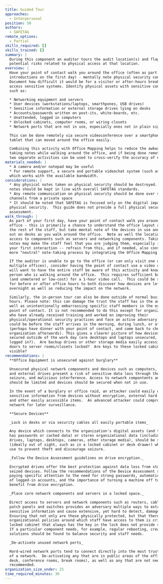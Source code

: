 ```yaml
---
title: Guided Tour
approaches:
  - Interpersonal
position: 50
authors:
  - SAFETAG
remote_options:
  - Partial
skills_required: []
skills_trained: []
summary: |
  During this component an auditor tours the audit location(s) and flags
  potential risks related to physical access at that location.
overview: |
  Have your point of contact walk you around the office (often as part of
  introductions on the first day) - mentally note physical security concerns. 
  Document how difficult it would be for a visitor or after-hours break-in to
  access sensitive systems. Identify physical assets with sensitive content,
  such as:

  * Networking equipment and servers
  * User devices (workstations/laptops, smarthpones, USB drives)
  * Sensitive information or external storage drives lying on desks
  * Accounts/passwords written on post-its, white-boards, etc.
  * Unattended, logged in computers
  * Unlocked cabinets, computer rooms, or wiring closets
  * Network ports that are not in use, especially ones not in plain sight

  This can be done remotely via secure videoconference over a smartphone or
  tablet that can moved around the office easily.

  Combining this activity with Office Mapping helps to reduce the awkwardness of
  taking notes while walking around the office, and if being done remotely, the
  two separate activities can be used to cross-verify the accuracy of each.
materials_needed: |
  * A camera and/or notepad may be useful
  * For remote support, a secure and portable videochat system (such as Signal)
  which works with the available bandwidth.
considerations: |
  * Any physical notes taken on physical security should be destroyed. Digital
  notes should be kept in line with overall SAFETAG standards.
  * Any remote communication on physical security should be done over secured
  channels from a private space
  * It should be noted that SAFETAG is focused only on the digital impacts of
  physical security.  This guide does not provide a full physical security
  assessment.
walk_through: |
  As part of your first day, have your point of contact walk you around the
  office - this is primarily a chance to understand the office layout and meet
  the rest of the staff, but take mental note of the devices in use and laying
  out on desks as you walk around the office.  Note as well the location and
  access to components such as servers and networking components. Taking actual
  notes may make the staff feel that you are judging them, especially if this is
  your first interaction -- refrain from this, and if needed, also consider a
  more "neutral" note-taking process by integrating the Office Mapping activity.

  If the auditor is unable to go to the office (or can only visit one of
  multiple offices), consider having the point of contact use a video call. You
  will want to have the entire staff be aware of this activity and know the
  person who is walking around the office.  This requires sufficient bandwidth
  (and unmetered or low-cost) for a 1-hour video call.  This could be scheduled
  for before or after office hours to both discover how devices are left
  overnight as well as reducing the impact on the network.

  Similarly, the in-person tour can also be done outside of normal business
  hours. Please note: this can damage the trust the staff has in the auditor, as
  well as unintentionally embarrassing specific staff members in the eyes of the
  point of contact. It is not recommended to do this except for organizations
  who have already received training and worked on improving their
  physical/operational security practices and face an active adversary. This
  could be before the staff arrives in the morning, during lunch, or after hours
  (perhaps have dinner with your point of contact, and come back to check the
  organization afterwards). This gives a clearer picture of how devices are
  secured outside of the work day (are desktops and laptops unsecured, still on,
  logged in?).  Are backup drives or other storage media easily accessible? Are
  doors to server rooms/closets locked?  Are keys to these locked cabinets/rooms
  visible?
recommendations: |
  **Office Equipment is unsecured against burglary**

  Unsecured physical network components and devices such as computers, servers,
  and external drives present a risk of sensitive data loss through theft,
  seizure, and malicious interference. Access to network compontents and servers
  should be limited and devices should be secured when not in use.

  In the event of a burglary or office raid, an attacker could easily obtain
  sensitive information from devices without encryption, external hard drives,
  and other easily accessible items.  An advanced attacker could compromise the
  network for later surveillance.

  **Secure Devices**

  _Lock in desks or via security cables all easily portable items_

  Any device which connects to the organization's digital assets (and therefore
  has passwords or cached data) or stores organizational data (including backup
  drives, laptops, desktops, cameras, other storage media), should be secured
  (ideally out of sight, such as in a locked cabinet or desk drawer) when not in
  use to prevent theft and discourage seizure.

  _Follow the Device Assessment guidelines on drive encryption._

  Encrypted drives offer the best protection against data loss from stolen or
  seized devices. Follow the recommendations of the Device Assessment section,
  paying specific attention to the need for strong passwords, automatic locking
  of logged-in accounts, and the importance of turning a machine off to fully
  benefit from drive encryption.

  _Place core network components and servers in a locked space._

  Direct access to servers and network components such as routers, cablemodems,
  patch panels and switches provides an adversary multiple ways to extract
  sensitive information and cause extensive, yet hard to detect, damage.
  Ensuring that not only are these physically protected, but that there are
  organizational policies around which staff have access to them is critical - a
  locked cabinet that always has the key in the lock does not provide security.
  If a particular component needs, for example, regular rebooting, creative
  solutions should be found to balance security and staff needs.

  _De-activate unused network ports_

  Hard-wired network ports tend to connect directly into the most trusted parts
  of a network.  De-activating any that are in public areas of the office (front
  desk, conference rooms, break rooms), as well as any that are not needed is
  recommended.
organization_size_under: 25
time_required_minutes: 30
---
```

